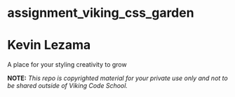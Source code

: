 assignment_viking_css_garden
============================

# Kevin Lezama

A place for your styling creativity to grow


**NOTE:** *This repo is copyrighted material for your private use only and not to be shared outside of Viking Code School.*

